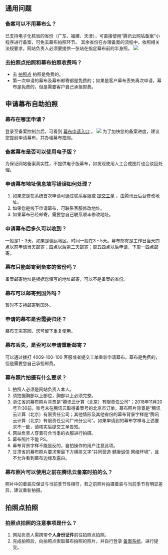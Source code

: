 ## 通用问题

### 备案可以不用幕布么？

已支持电子化核验的省份（广东、福建、天津），可直接使用“腾讯云网站备案”小程序进行备案，可免去幕布拍照环节。
其余省份在办理备案的流程中，依照相关法规要求，网站负责人必须要提供一张站在指定幕布前的半身照。
![](https://main.qcloudimg.com/raw/928782ce50f62942ff991d56da86add5.jpg)

### 去拍照点拍照和幕布拍照收费吗？

- 去 [拍照点](https://console.cloud.tencent.com/beian/cammap) 拍照是免费的。
- 第一次申请的幕布及幕布邮寄都是免费的；如果是客户幕布丢失再次申请，幕布是免费的，但是需要客户自己承担邮费。

## 申请幕布自助拍照

### 幕布在哪里申请？

登录至备案控制台后，可看到 [幕布申请入口](https://console.cloud.tencent.com/beian/screen) 。
![](https://main.qcloudimg.com/raw/aea28054f35037e201fa9370d8169ded.png)
为了加快您的备案进度，建议您提前申请幕布，并办理幕布拍照。


### 备案幕布是否可以使用电子版？

为保证网站备案真实性，不提供电子版幕布，如发现使用人工合成图片也会驳回处理。 

### 申请幕布地址信息填写错误如何处理？

1. 如果您是在系统首次申请可通过联系客服或 [提交工单](https://console.cloud.tencent.com/workorder/category) ，由腾讯云后台修改地址。
2. 如果您是线下申请幕布，可联系客服修改地址。
3. 如果幕布已经邮寄，需要您自己联系顺丰修改地址。

### 申请幕布后多久可以收到？

一般是1 - 3天，如果是偏远地区，时间一般在3 - 5天。幕布邮寄是工作日当天四点以前申请当天邮寄；四点以后第二天邮寄；周五四点以后申请，下周一四点邮寄。 

### 幕布只能邮寄到备案的省份吗？

备案邮寄地址是根据您填写的地址邮寄，可以不是备案的省份。 

### 幕布可以邮寄到国外吗？

暂时不支持邮寄到国外。 

### 申请的幕布是否需要归还？

幕布无需寄回，您可留下重复使用。 

### 幕布丢失，是否可以申请重新邮寄？

可以通过拨打 4009-100-100 客服或者提交工单重新申请幕布，幕布是免费的，但是需要您自己承担邮费。

###  幕布照片拍摄有什么要求？

1. 拍照人必须是网站负责人本人。
2. 须拍摄胸部以上部位，胸部以上必须完整。
3. 浙江省的幕布照片背景是“腾讯云计算（北京）有限责任公司”；2018年11月20号11:30前，账号未在腾讯云取得备案号的北京市订单，幕布照片背景是“腾讯云计算（北京）有限责任公司；其他情形及其他省份的幕布背景字样是“腾讯云计算（北京）有限责任公司广州分公司”。如果申请到的幕布字样与上述要求不一致，请核实后提交工单告知。
4. 网站负责人穿着符合当季的衣服进行拍摄。
5. 幕布照片不能 PS。
6. 幕布背景字样不能是反的，自拍操作的用户注意此项。
7. 甘肃省的幕布照片要求带最下方横排文字“共同营造 健康诚信 网络环境”，且不允许看到幕布边缘及露白。

### 幕布照片可以使用之前在腾讯云备案时拍的么？

照片中的着装应保证与当前季节性相符，若之前照片拍摄着装与当前季节有明显差异，建议重新拍摄。 

## 拍照点拍照

### 拍照点拍照的注意事项是什么？

1. 网站负责人需携带**个人身份证件**前往拍照点拍照。 
2. 完成拍照后，向拍照点索取幕布拍照的照片，并自行登录 [备案系统](https://console.cloud.tencent.com/beian)，进行提交。 

